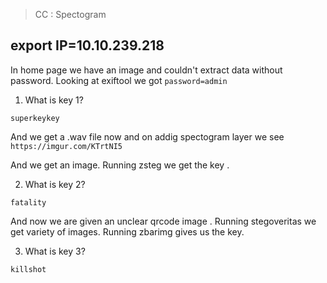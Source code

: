 > CC : Spectogram

## export IP=10.10.239.218

In home page we have an image and couldn't extract data without password. Looking at exiftool we got `password=admin`

1. What is key 1?

```
superkeykey
```

And we get a .wav file now and on addig spectogram layer we see `https://imgur.com/KTrtNI5`

And we get an image. Running zsteg we get the key .

2. What is key 2?

```
fatality
```

And now we are given an unclear qrcode image . Running stegoveritas we get variety of images. Running zbarimg gives us the key.

3. What is key 3?

```
killshot
```